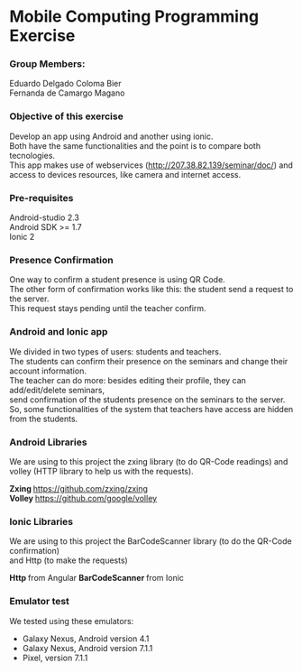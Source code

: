 # Mobile Computing Programming Exercise

### Group Members:

Eduardo Delgado Coloma Bier <br>
Fernanda de Camargo Magano  <br>

### Objective of this exercise
Develop an app using Android and another using ionic. <br>
Both have the same functionalities and the point is to compare both tecnologies. <br>
This app makes use of webservices (http://207.38.82.139/seminar/doc/) and  <br> 
access to devices resources, like camera and internet access.

### Pre-requisites
Android-studio 2.3 <br>
Android SDK >= 1.7 <br>
Ionic 2 <br>


### Presence Confirmation

One way to confirm a student presence is using QR Code. <br>
The other form of confirmation works like this: the student send a request to the server. <br>
This request stays pending until the teacher confirm.


### Android and Ionic app
We divided in two types of users: students and teachers. <br>
The students can confirm their presence on the seminars and change their account information. <br>
The teacher can do more: besides editing their profile, they can add/edit/delete seminars, <br>
send confirmation of the students presence on the seminars to the server. <br>
So, some functionalities of the system that teachers have access are hidden from the students. <br>


### Android Libraries

We are using to this project the zxing library (to do QR-Code readings) and <br>
volley (HTTP library to help us with the requests). <br>

<b> Zxing  </b> https://github.com/zxing/zxing <br>
<b> Volley </b> https://github.com/google/volley <br>


### Ionic Libraries

We are using to this project the BarCodeScanner library (to do the QR-Code confirmation) <br>
and Http (to make the requests)

<b> Http </b> from Angular
<b> BarCodeScanner </b> from Ionic


### Emulator test

We tested using these emulators: <br>
- Galaxy Nexus, Android version 4.1 <br>
- Galaxy Nexus, Android version 7.1.1 <br>
- Pixel, version 7.1.1 <br>


